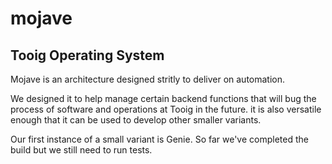 # mojave
## Tooig Operating System

Mojave is an architecture designed stritly to deliver on automation. 

We designed it to help manage certain backend functions that will bug the process of software and operations at Tooig in the future. it is also versatile enough that it can be used to develop other smaller variants.

Our first instance of a small variant is Genie. So far we've completed the build but we still need to run tests.